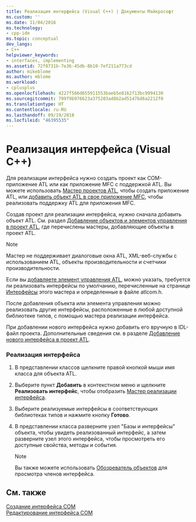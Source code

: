 ```yaml
---
title: Реализация интерфейса (Visual C++) | Документы Майкрософт
ms.custom: ''
ms.date: 11/04/2016
ms.technology:
- cpp-ide
ms.topic: conceptual
dev_langs:
- C++
helpviewer_keywords:
- interfaces, implementing
ms.assetid: 72f8731b-7e36-45db-8b10-7ef211a773cd
author: mikeblome
ms.author: mblome
ms.workload:
- cplusplus
ms.openlocfilehash: 4227f566d655911553baeb5e8162f13bc9994130
ms.sourcegitcommit: 799f9b976623a375203ad8b2ad5147bd6a2212f0
ms.translationtype: HT
ms.contentlocale: ru-RU
ms.lasthandoff: 09/19/2018
ms.locfileid: "46395535"
---
```

# <a name="implementing-an-interface-visual-c"></a>Реализация интерфейса (Visual C++)

Для реализации интерфейса нужно создать проект как COM-приложение ATL или как приложение MFC с поддержкой ATL. Вы можете использовать [Мастер проектов ATL](../atl/reference/atl-project-wizard.md), чтобы создать приложение ATL, или [добавить объект ATL в свое приложение MFC](../mfc/reference/adding-atl-support-to-your-mfc-project.md), чтобы реализовать поддержку ATL для приложения MFC.

Создав проект для реализации интерфейса, нужно сначала добавить объект ATL. См. раздел [Добавление объектов и элементов управления в проект ATL](../atl/reference/adding-objects-and-controls-to-an-atl-project.md), где перечислены мастеры, добавляющие объекты в проект ATL.

> [!NOTE]
>  Мастер не поддерживает диалоговые окна ATL, XML-веб-службы с использованием ATL, объекты производительности и счетчики производительности.

Если вы [добавляете элемент управления ATL](../atl/reference/adding-an-atl-control.md), можно указать, требуется ли реализовать интерфейсы по умолчанию, перечисленные на странице [Интерфейсы](../atl/reference/interfaces-atl-control-wizard.md) этого мастера и определенные в файле atlcom.h.

После добавления объекта или элемента управления можно реализовать другие интерфейсы, расположенные в любой доступной библиотеке типов, с помощью мастера реализации интерфейса.

При добавлении нового интерфейса нужно добавить его вручную в IDL-файл проекта. Дополнительные сведения см. в разделе [Добавление нового интерфейса в проект ATL](../atl/reference/adding-a-new-interface-in-an-atl-project.md).

### <a name="to-implement-an-interface"></a>Реализация интерфейса

1. В представлении классов щелкните правой кнопкой мыши имя класса для объекта ATL.

1. Выберите пункт **Добавить** в контекстном меню и щелкните **Реализовать интерфейс**, чтобы отобразить [Мастер реализации интерфейса](../ide/implement-interface-wizard.md).

1. Выберите реализуемые интерфейсы в соответствующих библиотеках типов и нажмите кнопку **Готово**.

1. В представлении класса разверните узел "Базы и интерфейсы" объекта, чтобы увидеть реализованный интерфейс, а затем разверните узел этого интерфейса, чтобы просмотреть его доступные свойства, методы и события.

   > [!NOTE]
   > Вы также можете использовать [Обозреватель объектов](/visualstudio/ide/viewing-the-structure-of-code) для просмотра членов интерфейса.

## <a name="see-also"></a>См. также

[Создание интерфейса COM](../ide/creating-a-com-interface-visual-cpp.md)<br>
[Редактирование интерфейса COM](../ide/editing-a-com-interface.md)